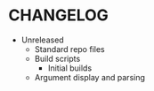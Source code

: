 # CHANGELOG

- Unreleased
  - Standard repo files
  - Build scripts
    - Initial builds
  - Argument display and parsing
